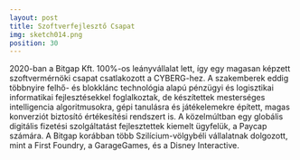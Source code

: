```yaml
---
layout: post
title: Szoftverfejlesztő Csapat
img: sketch014.png
position: 30
---
```


2020-ban a Bitgap Kft. 100%-os leányvállalat lett, így egy magasan képzett szoftvermérnöki csapat csatlakozott a CYBERG-hez. A szakemberek eddig többnyire felhő- és blokklánc technológia alapú pénzügyi és logisztikai informatikai fejlesztésekkel foglalkoztak, de készítettek mesterséges intelligencia algoritmusokra, gépi tanulásra és játékelemekre épített, magas konverziót biztosító értékesítési rendszert is. A közelmúltban egy globális digitális fizetési szolgáltatást fejlesztettek kiemelt ügyfelük, a Paycap számára. A Bitgap korábban több Szilícium-völgybéli vállalatnak dolgozott, mint a First Foundry, a GarageGames, és a Disney Interactive.
